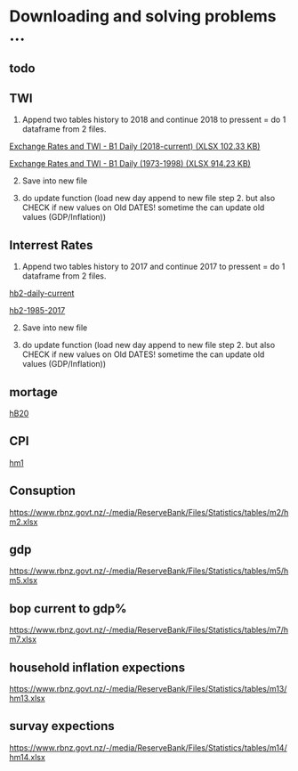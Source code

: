 # Downloading and solving problems ...

## todo

## TWI

1. Append two tables history to 2018 and continue 2018 to pressent = do 1 dataframe from 2 files.

<a href="https://www.rbnz.govt.nz/-/media/ReserveBank/Files/Statistics/tables/b1/hb1-daily.xlsx">Exchange Rates and TWI - B1 Daily (2018-current) (XLSX 102.33 KB)</a><br>

<a href="https://www.rbnz.govt.nz/-/media/ReserveBank/Files/Statistics/tables/b1/hb1-daily-1973-1998.xlsx">Exchange Rates and TWI - B1 Daily (1973-1998) (XLSX 914.23 KB)</a><br>

2. Save into new file

3. do update function (load new day append to new file step 2. but also CHECK if new values on Old DATES! sometime the can update old values (GDP/Inflation))

## Interrest Rates


1. Append two tables history to 2017 and continue 2017 to pressent = do 1 dataframe from 2 files.

<a href="https://www.rbnz.govt.nz/-/media/ReserveBank/Files/Statistics/tables/b2/hb2-daily.xlsx">hb2-daily-current</a><br>

<a href="https://www.rbnz.govt.nz/-/media/ReserveBank/Files/Statistics/tables/b2/hb2-daily-1985-2017.xlsx">hb2-1985-2017</a><br>

2. Save into new file

3. do update function (load new day append to new file step 2. but also CHECK if new values on Old DATES! sometime the can update old values (GDP/Inflation))


## mortage

<a href="https://www.rbnz.govt.nz/-/media/ReserveBank/Files/Statistics/tables/b20/hB20.xlsx>">hB20</a><br>

## CPI

<a href="https://www.rbnz.govt.nz/-/media/ReserveBank/Files/Statistics/tables/m1/hm1.xlsx">hm1</a><br>

## Consuption

<a href="https://www.rbnz.govt.nz/-/media/ReserveBank/Files/Statistics/tables/m2/hm2.xlsx">https://www.rbnz.govt.nz/-/media/ReserveBank/Files/Statistics/tables/m2/hm2.xlsx</a><br>

## gdp

<a href="https://www.rbnz.govt.nz/-/media/ReserveBank/Files/Statistics/tables/m5/hm5.xlsx">https://www.rbnz.govt.nz/-/media/ReserveBank/Files/Statistics/tables/m5/hm5.xlsx</a><br>

## bop current to gdp%

<a href="https://www.rbnz.govt.nz/-/media/ReserveBank/Files/Statistics/tables/m7/hm7.xlsx">https://www.rbnz.govt.nz/-/media/ReserveBank/Files/Statistics/tables/m7/hm7.xlsx</a><br>

## household inflation expections

<a href="https://www.rbnz.govt.nz/-/media/ReserveBank/Files/Statistics/tables/m13/hm13.xlsx">https://www.rbnz.govt.nz/-/media/ReserveBank/Files/Statistics/tables/m13/hm13.xlsx</a><br>

## survay expections

<a href="https://www.rbnz.govt.nz/-/media/ReserveBank/Files/Statistics/tables/m14/hm14.xlsx">https://www.rbnz.govt.nz/-/media/ReserveBank/Files/Statistics/tables/m14/hm14.xlsx</a><br>




